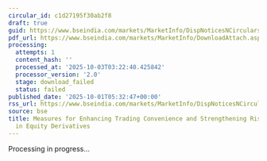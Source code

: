 ```yaml
---
circular_id: c1d27195f30ab2f8
draft: true
guid: https://www.bseindia.com/markets/MarketInfo/DispNoticesNCirculars.aspx?Noticeid={F031CF2C-848B-4CD8-B2C7-E4583D9CF0FA}&noticeno=20251001-1&dt=10/01/2025&icount=1&totcount=83&flag=0
pdf_url: https://www.bseindia.com/markets/MarketInfo/DownloadAttach.aspx?id=20251001-1&attachedId=
processing:
  attempts: 1
  content_hash: ''
  processed_at: '2025-10-03T03:22:40.425842'
  processor_version: '2.0'
  stage: download_failed
  status: failed
published_date: '2025-10-01T05:32:47+00:00'
rss_url: https://www.bseindia.com/markets/MarketInfo/DispNoticesNCirculars.aspx?Noticeid={F031CF2C-848B-4CD8-B2C7-E4583D9CF0FA}&noticeno=20251001-1&dt=10/01/2025&icount=1&totcount=83&flag=0
source: bse
title: Measures for Enhancing Trading Convenience and Strengthening Risk Monitoring
  in Equity Derivatives
---
```


Processing in progress...